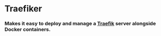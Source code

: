 # Traefiker

### Makes it easy to deploy and manage a [Traefik](https://traefik.io/) server alongside Docker containers.
